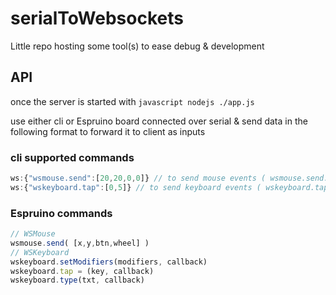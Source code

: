 # serialToWebsockets
Little repo hosting some tool(s) to ease debug &amp; development 

## API

once the server is started with ```javascript nodejs ./app.js```

use either cli or Espruino board connected over serial & send data in the following format to forward it to client as inputs

### cli supported commands
```javascript
ws:{"wsmouse.send":[20,20,0,0]} // to send mouse events ( wsmouse.send:[x,y,btn,wheel]} )
ws:{"wskeyboard.tap":[0,5]} // to send keyboard events ( wskeyboard.tap:[modifiers,key] )
```
### Espruino commands
```javascript
// WSMouse
wsmouse.send( [x,y,btn,wheel] )
// WSKeyboard
wskeyboard.setModifiers(modifiers, callback)
wskeyboard.tap = (key, callback)
wskeyboard.type(txt, callback)

```
